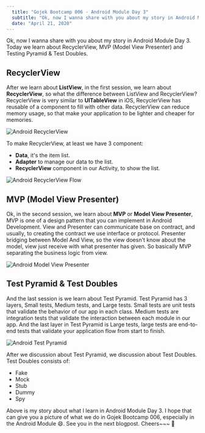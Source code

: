 ```yaml
---
  title: "Gojek Bootcamp 006 - Android Module Day 3"
  subtitle: "Ok, now I wanna share with you about my story in Android Module Day 3. Today we learn about RecyclerView, MVP (Model View Presenter) and Testing Pyramid & Test Doubles."
  date: "April 21, 2020"
---
```


Ok, now I wanna share with you about my story in Android Module Day 3. Today we learn about RecyclerView, MVP (Model View Presenter) and Testing Pyramid & Test Doubles.

## RecyclerView

After we learn about **ListView**, in the first session, we learn about **RecyclerView**, so what the difference between ListView and RecyclerView? RecyclerView is very similar to **UITableView** in iOS, RecyclerView has reusable of a component to fill with other data. RecyclerView can reduce memory usage, so that make your application to be lighter and cheaper for memories.

![Android RecyclerView](/images/android-recyclerview.jpeg)

To make RecyclerView, at least we have 3 component:
- **Data**, it's the item list.
- **Adapter** to manage our data to the list.
- **RecyclerView** component in our Activity, to show the list.

![Android RecyclerView Flow](/images/android-recyclerview-flow.jpeg)

## MVP (Model View Presenter)

Ok, in the second session, we learn about **MVP** or **Model View Presenter**, MVP is one of a design pattern that you can implement in Android Development. View and Presenter can communicate base on contract, and usually, to creating the contract we use interface or protocol. Presenter bridging between Model And View, so the view doesn't know about the model, view just receive with what presenter has given. So basically MVP separating the business logic from view.

![Android Model View Presenter](/images/android-mvp.jpeg)

## Test Pyramid & Test Doubles

And the last session is we learn about Test Pyramid. Test Pyramid has 3 layers, Small tests, Medium tests, and Large tests. Small tests are unit tests that validate the behavior of our app in each class. Medium tests are integration tests that validate the interaction between each module in our app. And the last layer in Test Pyramid is Large tests, large tests are end-to-end tests that validate your application flow from start to finish.

![Android Test Pyramid](/images/android-test-pyramid.jpeg)

After we discussion about Test Pyramid, we discussion about Test Doubles. Test Doubles consists of:
- Fake
- Mock
- Stub
- Dummy
- Spy

Above is my story about what I learn in Android Module Day 3. I hope that can give you a picture of what we do in Gojek Bootcamp 006, especially in the Android Module 😄. See you in the next blogpost. Cheers~~~ 🍻
